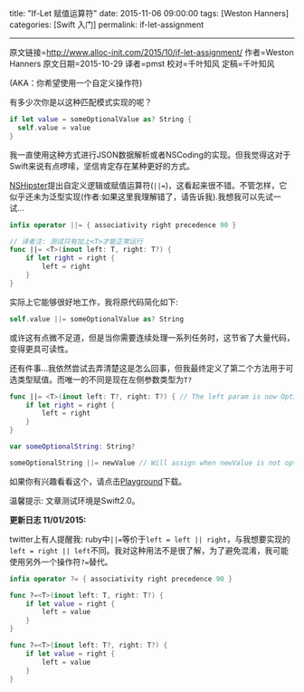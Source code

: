 title: "If-Let 赋值运算符"
date: 2015-11-06 09:00:00
tags: [Weston Hanners]
categories: [Swift 入门]
permalink: if-let-assignment

---
原文链接=http://www.alloc-init.com/2015/10/if-let-assignment/
作者=Weston Hanners
原文日期=2015-10-29
译者=pmst
校对=千叶知风
定稿=千叶知风

<!--此处开始正文-->

(AKA：你希望使用一个自定义操作符)

有多少次你是以这种匹配模式实现的呢？

<!--more-->

```swift
if let value = someOptionalValue as? String {
  self.value = value
}
```

我一直使用这种方式进行JSON数据解析或者NSCoding的实现。但我觉得这对于Swift来说有点啰嗦，坚信肯定存在某种更好的方式。

[NSHipster](http://nshipster.com/swift-operators/)提出自定义逻辑或赋值运算符(`||=`)，这看起来很不错。不管怎样，它似乎还未为泛型实现(作者:如果这里我理解错了，请告诉我).我想我可以先试一试...

```swift
infix operator ||= { associativity right precedence 90 }

// 译者注: 测试只有加上<T>才能正常运行
func ||= <T>(inout left: T, right: T?) {
    if let right = right {
        left = right
    }
}
```

实际上它能够很好地工作，我将原代码简化如下:

```swift
self.value ||= someOptionalValue as? String
```
或许这有点微不足道，但是当你需要连续处理一系列任务时，这节省了大量代码，变得更具可读性。

还有件事...我依然尝试去弄清楚这是怎么回事，但我最终定义了第二个方法用于可选类型赋值。而唯一的不同是现在左侧参数类型为`T?`

```swift
func ||= <T>(inout left: T?, right: T?) { // The left param is now Optional
    if let right = right {
        left = right
    }
}

var someOptionalString: String?

someOptionalString ||= newValue // Will assign when newValue is not optional
```

如果你有兴趣看看这个，请点击[Playground](http://www.alloc-init.com/wp-content/uploads/2015/10/if-let-operator.playground.zip)下载。

温馨提示: 文章测试环境是Swift2.0。

**更新日志 11/01/2015:**

twitter上有人提醒我: ruby中`||=`等价于`left = left || right`，与我想要实现的`left = right || left`不同。我对这种用法不是很了解，为了避免混淆，我可能使用另外一个操作符`?=`替代。

```swift
infix operator ?= { associativity right precedence 90 }

func ?=<T>(inout left: T, right: T?) {
    if let value = right {
        left = value
    }
}

func ?=<T>(inout left: T?, right: T?) {
    if let value = right {
        left = value
    }
}
```



